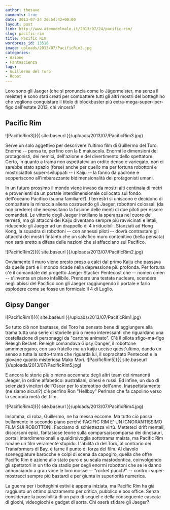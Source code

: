 ```yaml
---
author: thesave
comments: true
date: 2013-07-24 20:54:42+00:00
layout: post
link: http://www.atomodelmale.it/2013/07/24/pacific-rim/
slug: pacific-rim
title: Pacific Rim
wordpress_id: 13516
image: uploads/2013/07/PacificRim3.jpg
categories:
- Azione
- Fantascienza
tags:
- Guillermo del Toro
- Robot
---
```


Loro sono gli Jaeger (che si pronuncia come lo Jägermeister, ma senza il meister) e sono stati creati per combattere tutti gli altri mostri del botteghino che vogliono conquistare il titolo di blockbuster più extra-mega-super-iper-figo dell'estate 2013, chi vincerà?

## Pacific Rim

![PacificRim3]({{ site.baseurl }}/uploads/2013/07/PacificRim3.jpg)

Serve un solo aggettivo per descrivere l'ultimo film di Guillermo del Toro: Enorme -- pensa te, perfino con la E maiuscola. Enormi le dimensioni dei protagonisti, dei nemici, dell'azione e del divertimento dello spettatore. Certo, in quanto a trama non aspettatevi un ordito denso e variegato, non ci sarebbe stato spazio (forse) anche per quello ma per fortuna robottoni e mostriciattoli super-sviluppati -- i Kaiju -- la fanno da padrone e sopperiscono all'imbarazzante bidimensionalità dei protagonisti umani.

In un futuro prossimo il mondo viene invaso da mostri alti centinaia di metri e provenienti da un portale interdimensionale collocato sul fondo dell'oceano Pacifico (suona familiare?). I terrestri si uniscono e decidono di combattere la minaccia aliena costruendo gli Jaeger, robottoni colossali (da non credere) che necessitano la fusione delle menti di due piloti per essere comandati. Le vittorie degli Jaeger instillano la speranza nel cuore dei terresti, ma gli attacchi dei Kaiju diventano sempre più ravvicinati e letali, riducendo gli Jaeger ad un drappello di 4 irriducibili. Stanziati ad Hong Kong, la squadra di robottoni -- con annessi piloti -- dovrà contrastare gli attacchi dei mostri fintanto che un salvifico muro contenitivo (bella pensata) non sarà eretto a difesa delle nazioni che si affacciano sul Pacifico.

![PacificRim2]({{ site.baseurl }}/uploads/2013/07/PacificRim2.jpg)

Ovviamente il muro viene presto preso a calci dal primo Kaiju che passava da quelle parti e il mondo ricade nella depressione più profonda. Per fortuna c'è il comandate del progetto Jaeger Stacker Pentecost che -- nomen omen -- s'inventa un piano infallibile. Prendere una testata nucleare, scendere negli abissi del Pacifico con gli Jaeger raggiungendo il portale e farlo esplodere come se fosse un formicaio il 4 di Luglio.

## Gipsy Danger

![PacificRim1]({{ site.baseurl }}/uploads/2013/07/PacificRim1.jpg)

Se tutto ciò non bastasse, del Toro ha pensato bene di aggiungere alla trama tutta una serie di storielle più o meno interessanti che riguardano una costellazione di personaggi da "cartone animato". C'è il pilota sfigo-ma-figo Releigh Becket. Releigh comandava Gipsy Danger, il robottone ammmeregano, con suo fratello ma un kaiju uccise quest'ultimo, dando un senso a tutta la sotto-trama che riguarda lui, il sopracitato Pentecost e la giovane quanto misteriosa Mako Mori. ![PacificRim5]({{ site.baseurl }}/uploads/2013/07/PacificRim5.jpg)

E ancora le storie più o meno accennate degli altri team dei rimanenti Jeager, in ordine alfabetico: australiani, cinesi e russi. Ed infine, un duo di scienziati vincitori dell'Oscar per lo stereotipo dell'anno. Inaspettatamente (ne siamo sicuri?) c'è perfino Ron "Hellboy" Perlman che fa capolino verso la seconda metà del film.

![PacificRim4]({{ site.baseurl }}/uploads/2013/07/PacificRim4.jpg)

Insomma, di roba, Guillermo, ne ha messa eccome. Ma tutto ciò passa bellamente in secondo piano perché PACIFIC RIM E' UN IGNORANTISSIMO FILM SUI ROBOTTONI. Facciamo di schiettezza virtù. Metteteci drift mentali, discorsoni epici, fantasiose teorie sulla comparsa/scomparsa dei dinosauri, portali interdimensionali e qualdirsivoglia sottotrama malata, ma Pacific Rim rimane un film veramente stupido. L'abilità di del Toro, al contrario dei Transformers di Bay, è farne il punto di forza del film. Al diavolo sceneggiature barocche e colpi di scena da capogiro, quella che offre Pacific Rim è azione allo stato puro e su scala mastodontica, coinvolgendo gli spettatori in un tifo da stadio per degli enormi robottoni che se le danno annunciando a gran voce le loro mosse -- "rocket punch!" -- contro i super-mostracci sempre più bastardi e per giunta in superiorità numerica.

La guerra per i botteghini estivi è appena iniziata, ma Pacific Rim ha già raggiunto un ottimo piazzamento per critica, pubblico e box office. Senza considerare la possibilità di un paio di sequel e della conseguente cascata di giochi, videogiochi e gadget di sorta. Chi oserà sfidare gli Jaeger?
